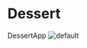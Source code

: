 # Dessert
DessertApp
![default](https://user-images.githubusercontent.com/41147465/43941706-114f342a-9cb0-11e8-9983-4ecb4b7f2e9b.PNG)
